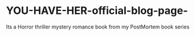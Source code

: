 # YOU-HAVE-HER-official-blog-page-
Its a Horror thriller mystery romance book from my PostMortem book series 
